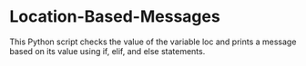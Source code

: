 # Location-Based-Messages
This Python script checks the value of the variable loc and prints a message based on its value using if, elif, and else statements.
